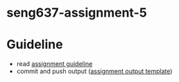 # seng637-assignment-5

# Guideline
- read [assignment guideline](./seng637-a5.md) 
- commit and push output ([assignment output template](./seng637-a5-team_number.md))
